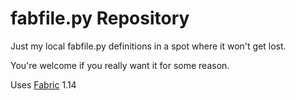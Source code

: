 # fabfile.py Repository

Just my local fabfile.py definitions in a spot where it won't get lost.

You're welcome if you really want it for some reason.

Uses [Fabric](http://www.fabfile.org) 1.14
